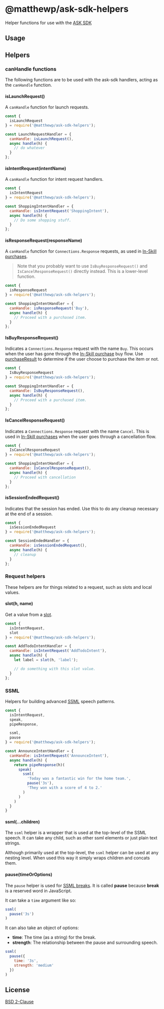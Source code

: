 # @matthewp/ask-sdk-helpers

Helper functions for use with the [ASK SDK](https://developer.amazon.com/en-US/docs/alexa/alexa-skills-kit-sdk-for-nodejs/overview.html)

## Usage

## Helpers

### canHandle functions

The following functions are to be used with the ask-sdk handlers, acting as the `canHandle` function.

#### isLaunchRequest()

A `canHandle` function for launch requests.

```js
const {
  isLaunchRequest
} = require('@matthewp/ask-sdk-helpers');

const LaunchRequestHandler = {
  canHandle: isLaunchRequest(),
  async handle(h) {
    // do whatever
  }
};
```

#### isIntentRequest(intentName)

A `canHandle` function for intent request handlers.

```js
const {
  isIntentRequest
} = require('@matthewp/ask-sdk-helpers');

const ShoppingIntentHandler = {
  canHandle: isIntentRequest('ShoppingIntent'),
  async handle(h) {
    // Do some shopping stuff.
  }
};
```

#### isResponseRequest(responseName)

A `canHandle` function for `Connections.Response` requests, as used in [In-Skill purchases](https://developer.amazon.com/en-US/docs/alexa/in-skill-purchase/add-isps-to-a-skill.html).

> Note that you probably want to use `IsBuyResponseRequest()` and `IsCancelResponseRequest()` directly instead. This is a lower-level function.

```js
const {
  isResponseRequest
} = require('@matthewp/ask-sdk-helpers');

const ShoppingIntentHandler = {
  canHandle: isResponseRequest('Buy'),
  async handle(h) {
    // Proceed with a purchased item.
  }
};
```

#### IsBuyResponseRequest()

Indicates a `Connections.Response` request with the name `Buy`. This occurs when the user has gone through the [In-Skill purchase](https://developer.amazon.com/en-US/docs/alexa/in-skill-purchase/add-isps-to-a-skill.html) buy flow. Use [purchaseResult](#purchaseResult()) to determine if the user choose to purchase the item or not.

```js
const {
  IsBuyResponseRequest
} = require('@matthewp/ask-sdk-helpers');

const ShoppingIntentHandler = {
  canHandle: IsBuyResponseRequest(),
  async handle(h) {
    // Proceed with a purchased item.
  }
};
```

#### IsCancelResponseRequest()

Indicates a `Connections.Response` request with the name `Cancel`. This is used in [In-Skill purchases](https://developer.amazon.com/en-US/docs/alexa/in-skill-purchase/add-isps-to-a-skill.html) when the user goes through a cancellation flow.

```js
const {
  IsCancelResponseRequest
} = require('@matthewp/ask-sdk-helpers');

const ShoppingIntentHandler = {
  canHandle: IsCancelResponseRequest(),
  async handle(h) {
    // Proceed with cancellation
  }
};
```

#### isSessionEndedRequest()

Indicates that the session has ended. Use this to do any cleanup necessary at the end of a session.

```js
const {
  isSessionEndedRequest
} = require('@matthewp/ask-sdk-helpers');

const SessionEndedHandler = {
  canHandle: isSessionEndedRequest(),
  async handle(h) {
    // cleanup
  }
};
```

### Request helpers

These helpers are for things related to a request, such as slots and local values.

#### slot(h, name)

Get a value from a [slot](https://developer.amazon.com/en-US/docs/alexa/custom-skills/create-and-edit-custom-slot-types.html).

```js
const {
  isIntentRequest,
  slot
} = require('@matthewp/ask-sdk-helpers');

const AddTodoIntentHandler = {
  canHandle: isIntentRequest('AddTodoIntent'),
  async handle(h) {
    let label = slot(h, 'label');

    // do something with this slot value.
  }
};
```

### SSML

Helpers for building advanced [SSML](https://developer.amazon.com/en-US/docs/alexa/custom-skills/speech-synthesis-markup-language-ssml-reference.html) speech patterns.

```js
const {
  isIntentRequest,
  speak,
  pipeResponse,

  ssml,
  pause
} = require('@matthewp/ask-sdk-helpers');

const AnnounceIntentHandler = {
  canHandle: isIntentRequest('AnnounceIntent'),
  async handle(h) {
    return pipeResponse(h)(
      speak(
        ssml(
          'Today was a fantastic win for the home team.',
          pause('3s'),
          'They won with a score of 4 to 2.'
        )
      )
    )
  }
}
```

#### ssml(...children)

The `ssml` helper is a wrapper that is used at the top-level of the SSML speech. It can take any child, such as other ssml elements or just plain text strings.

Although primarily used at the top-level, the `ssml` helper can be used at any nesting level. When used this way it simply wraps children and concats them.

#### pause(timeOrOptions)

The `pause` helper is used for [SSML breaks](https://developer.amazon.com/en-US/docs/alexa/custom-skills/speech-synthesis-markup-language-ssml-reference.html#break). It is called __pause__ because __break__ is a reserved word in JavaScript.

It can take a `time` argument like so:

```js
ssml(
  pause('3s')
)
```

It can also take an object of options:

* __time__: The time (as a string) for the break.
* __strength__: The relationship between the pause and surrounding speech.

```js
ssml(
  pause({
    time: '3s',
    strength: 'medium'
  })
)
```

## License

[BSD 2-Clause](https://opensource.org/licenses/BSD-2-Clause)